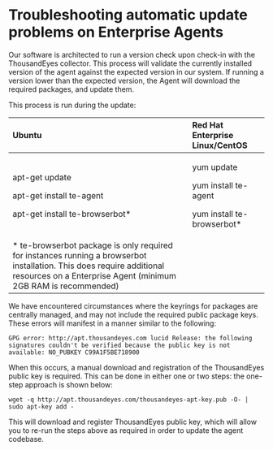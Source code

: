 # Troubleshooting automatic update problems on Enterprise Agents

Our software is architected to run a version check upon check-in with the ThousandEyes collector.  This process will validate the currently installed version of the agent against the expected version in our system.  If running a version lower than the expected version, the Agent will download the required packages, and update them.

This process is run during the update:

<table>
  <thead>
    <tr>
      <th style="text-align:left">Ubuntu</th>
      <th style="text-align:left">Red Hat Enterprise Linux/CentOS</th>
    </tr>
  </thead>
  <tbody>
    <tr>
      <td style="text-align:left">
        <p>apt-get update</p>
        <p>apt-get install te-agent</p>
        <p>apt-get install te-browserbot*</p>
      </td>
      <td style="text-align:left">
        <p>yum update</p>
        <p>yum install te-agent</p>
        <p>yum install te-browserbot*</p>
      </td>
    </tr>
    <tr>
      <td style="text-align:left">* te-browserbot package is only required for instances running a browserbot
        installation. This does require additional resources on a Enterprise Agent
        (minimum 2GB RAM is recommended)</td>
      <td style="text-align:left"></td>
    </tr>
  </tbody>
</table>

We have encountered circumstances where the keyrings for packages are centrally managed, and may not include the required public package keys. These errors will manifest in a manner similar to the following:

```text
GPG error: http://apt.thousandeyes.com lucid Release: the following signatures couldn't be verified because the public key is not available: NO_PUBKEY C99A1F5BE718900
```

When this occurs, a manual download and registration of the ThousandEyes public key is required. This can be done in either one or two steps: the one-step approach is shown below:

```text
wget -q http://apt.thousandeyes.com/thousandeyes-apt-key.pub -O- | sudo apt-key add -
```

This will download and register ThousandEyes public key, which will allow you to re-run the steps above as required in order to update the agent codebase.

